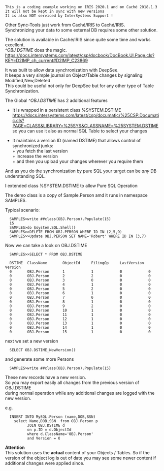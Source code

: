  ~~~
 This is a coding example working on IRIS 2020.1 and on Caché 2018.1.3 
 It will not be kept in sync with new versions      
 It is also NOT serviced by InterSystems Support !   
~~~ 

Other Sync-Tools just work from Caché/IRIS to Caché/IRIS.  
Synchronizing your data to some external DB requires some other solution.  
  
The solution is available in Caché/IRIS since quite some time and works excellent.  
*^OBJ.DSTIME* does the magic.  
https://docs.intersystems.com/latest/csp/docbook/DocBook.UI.Page.cls?KEY=D2IMP_ch_current#D2IMP_C23869
  
It was built to allow data synchronization with DeepSee.    
It keeps a very simple journal on Object/Table changes by signaling  Modified,New,Deleted  
This could be useful not only for DeepSee but for any other  type of Table Synchronization.    
  
The Global *^OBJ.DSTIME* has 2 additional features   
- It is wrapped in a persistent class %SYSTEM.DSTIME      
  https://docs.intersystems.com/latest/csp/documatic/%25CSP.Documatic.cls?PAGE=CLASS&LIBRARY=%25SYS&CLASSNAME=%25SYSTEM.DSTIME   
so you can use it also as normal SQL Table to select your changes  
  
- It maintains a version ID (named DSTIME)  that allows control of synchronized junks:  
       + you fetch the last version  
       + increase the version  
       + and then you upload your changes wherever you require them  
  
And as you do the synchronization by pure SQL your target can be _any_ DB understanding SQL.  
  
I extended class %SYSTEM.DSTIME to allow Pure SQL Operation  

The demo class is a copy of Sample.Person amd it runs in namespace SAMPLES.   

Typical scenario:
~~~
  SAMPLES>write ##class(OBJ.Person).Populate(15)  
  15  
  SAMPLES>do $system.SQL.Shell()  
  SAMPLES>>DELETE FROM OBJ.PERSON WHERE ID IN (2,5,9)  
  SAMPLES>>Update OBJ.PERSON SET NAME='Robert' WHERE ID IN (3,7)  
~~~

Now we can take a look on OBJ.DSTIME  

~~~
  SAMPLES>>SELECT * FROM OBJ.DSTIME  
     
  DSTIME  ClassName       ObjectId     FilingOp     LastVersion  Version 
  0       OBJ.Person      1            1            0            0     
  0       OBJ.Person      2            2            0            0     
  0       OBJ.Person      3            0            0            0     
  0       OBJ.Person      4            1            0            0      
  0       OBJ.Person      5            2            0            0     
  0       OBJ.Person      6            1            0            0     
  0       OBJ.Person      7            0            0            0     
  0       OBJ.Person      8            1            0            0        
  0       OBJ.Person      9            2            0            0     
  0       OBJ.Person      10           1            0            0     
  0       OBJ.Person      11           1            0            0     
  0       OBJ.Person      12           1            0            0     
  0       OBJ.Person      13           1            0            0     
  0       OBJ.Person      14           1            0            0     
  0       OBJ.Person      15           1            0            0     
~~~
next we set a new version  
~~~
  SELECT OBJ.DSTIME_NewVersion()  
~~~
and generate some more Persons  
~~~
  SAMPLES>write ##class(OBJ.Person).Populate(15) 
~~~

These new records have a new version.  
So you may export easily all changes from the previous version of OBJ.DSTIME  
during normal operation while any additional changes are logged with the new version.

e.g.
~~~
  INSERT INTO MySQL.Person (name,DOB,SSN)   
    select Name,DOB,SSN  from OBJ.Person p  
          JOIN OBJ.DSTIME d  
          on p.ID = d.ObjectId  
          where d.ClassName='OBJ.Person'  
          and Version = 0   
~~~
**Attention**  
This solution uses the **actual** content of your Objects / Tables.
So if the version of the object log is out of date you may see some newer content if additional changes were applied since.
